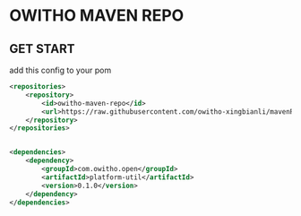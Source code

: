 # OWITHO MAVEN REPO

## GET START

add this config to your pom

```xml
<repositories>
    <repository>
		<id>owitho-maven-repo</id>
		<url>https://raw.githubusercontent.com/owitho-xingbianli/mavenRepo/master/</url>
    </repository>
</repositories>


<dependencies>
    <dependency>
        <groupId>com.owitho.open</groupId>
        <artifactId>platform-util</artifactId>
        <version>0.1.0</version>
    </dependency>
</dependencies>
```

